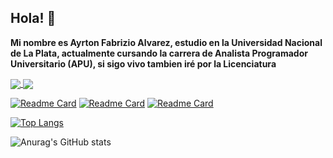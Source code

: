 ## Hola! :wave:

**Mi nombre es Ayrton Fabrizio Alvarez, estudio en la Universidad Nacional de La Plata, actualmente cursando 
la carrera de Analista Programador Universitario (APU), si sigo vivo tambien iré por la Licenciatura**


<a href="https://github.com/anuraghazra/github-readme-stats">
  <img align="center" src="https://github-readme-stats.vercel.app/api/pin/?username=AyrtonFabrizioAlvarez&repo=Seminario-Python&theme=tokyonight&show_owner=AyrtonFabrizioAlvarez" />
</a>
<a href="https://github.com/anuraghazra/github-readme-stats">
  <img align="center" src="https://github-readme-stats.vercel.app/api/pin/?username=anuraghazra&repo=github-readme-stats" />
</a>

[![Readme Card](https://github-readme-stats.vercel.app/api/pin/?username=AyrtonFabrizioAlvarez&repo=Seminario-Python&theme=tokyonight&show_owner=AyrtonFabrizioAlvarez)](https://github.com/anuraghazra/github-readme-stats)
[![Readme Card](https://github-readme-stats.vercel.app/api/pin/?username=AyrtonFabrizioAlvarez&repo=Algoritmos-y-Estructuras-de-Datos-AyED-&theme=tokyonight&show_owner)](https://github.com/anuraghazra/github-readme-stats)
[![Readme Card](https://github-readme-stats.vercel.app/api/pin/?username=AyrtonFabrizioAlvarez&repo=Fundamentos-de-Organizacion-de-Datos&theme=tokyonight&show_owner)](https://github.com/anuraghazra/github-readme-stats)

[![Top Langs](https://github-readme-stats.vercel.app/api/top-langs/?username=AyrtonFabrizioAlvarez&theme=tokyonight)](https://github.com/anuraghazra/github-readme-stats)

![Anurag's GitHub stats](https://github-readme-stats.vercel.app/api?username=AyrtonFabrizioAlvarez&show_icons=true&theme=tokyonight)


